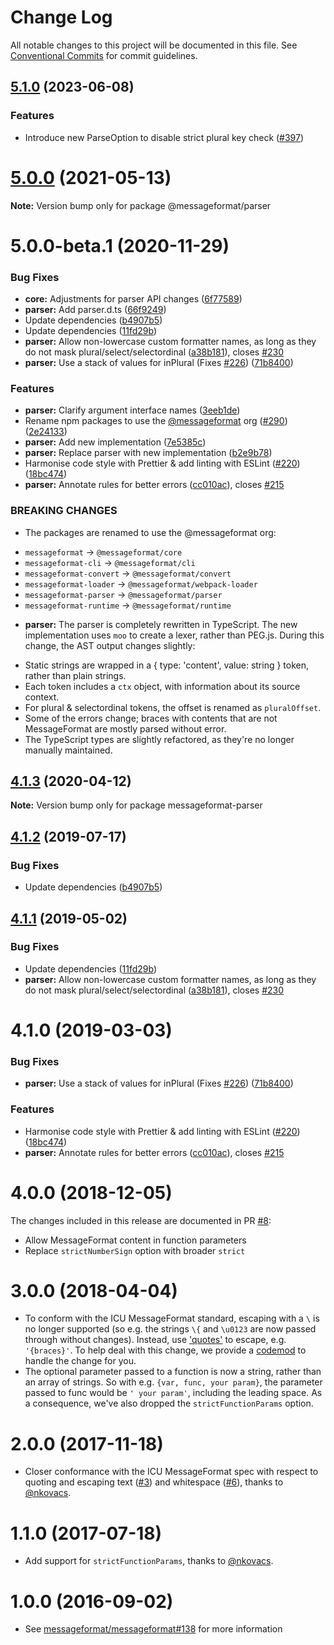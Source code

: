 # Change Log

All notable changes to this project will be documented in this file.
See [Conventional Commits](https://conventionalcommits.org) for commit guidelines.

## [5.1.0](https://github.com/messageformat/messageformat/compare/@messageformat/parser@5.0.0...@messageformat/parser@5.1.0) (2023-06-08)

### Features

* Introduce new ParseOption to disable strict plural key check ([#397](https://github.com/messageformat/messageformat/issues/397))

# [5.0.0](https://github.com/messageformat/messageformat/compare/@messageformat/parser@5.0.0-beta.1...@messageformat/parser@5.0.0) (2021-05-13)

**Note:** Version bump only for package @messageformat/parser





# 5.0.0-beta.1 (2020-11-29)


### Bug Fixes

* **core:** Adjustments for parser API changes ([6f77589](https://github.com/messageformat/messageformat/commit/6f77589ecae0eea6d965fe32baf92a2e657ecd4f))
* **parser:** Add parser.d.ts ([66f9249](https://github.com/messageformat/messageformat/commit/66f9249fd79d8be7e8cd2135015d9bf80db88255))
* Update dependencies ([b4907b5](https://github.com/messageformat/messageformat/commit/b4907b58c3842fb0c426fcb20f21dd2721c3d192))
* Update dependencies ([11fd29b](https://github.com/messageformat/messageformat/commit/11fd29b587ac5e7f743d22ffd2ad3deab2789df8))
* **parser:** Allow non-lowercase custom formatter names, as long as they do not mask plural/select/selectordinal ([a38b181](https://github.com/messageformat/messageformat/commit/a38b181ea7bd8598030bb53ce17ef788766ac97d)), closes [#230](https://github.com/messageformat/messageformat/issues/230)
* **parser:** Use a stack of values for inPlural (Fixes [#226](https://github.com/messageformat/messageformat/issues/226)) ([71b8400](https://github.com/messageformat/messageformat/commit/71b84002b95e047a12ebe69bcaa1a1f7f986e70e))


### Features

* **parser:** Clarify argument interface names ([3eeb1de](https://github.com/messageformat/messageformat/commit/3eeb1de65ae2f2a6ebd785e2776d39894728d8e5))
* Rename npm packages to use the [@messageformat](https://github.com/messageformat) org ([#290](https://github.com/messageformat/messageformat/issues/290)) ([2e24133](https://github.com/messageformat/messageformat/commit/2e2413300ab000467ecbb53ecd6fa0cc7a38cbcf))
* **parser:** Add new implementation ([7e5385c](https://github.com/messageformat/messageformat/commit/7e5385c678357e15b2b95c745a8f7d3f0eef6961))
* **parser:** Replace parser with new implementation ([b2e9b78](https://github.com/messageformat/messageformat/commit/b2e9b7844fcec33b879a8de68dc5159656edc7bd))
* Harmonise code style with Prettier & add linting with ESLint ([#220](https://github.com/messageformat/messageformat/issues/220)) ([18bc474](https://github.com/messageformat/messageformat/commit/18bc474d9398007cf4be0275b3ab4ba39434acda))
* **parser:** Annotate rules for better errors ([cc010ac](https://github.com/messageformat/messageformat/commit/cc010ac3dc3413956e64ba7099ca1e929d534cf5)), closes [#215](https://github.com/messageformat/messageformat/issues/215)


### BREAKING CHANGES

* The packages are renamed to use the @messageformat org:
- `messageformat` -> `@messageformat/core`
- `messageformat-cli` -> `@messageformat/cli`
- `messageformat-convert` -> `@messageformat/convert`
- `messageformat-loader` -> `@messageformat/webpack-loader`
- `messageformat-parser` -> `@messageformat/parser`
- `messageformat-runtime` -> `@messageformat/runtime`
* **parser:** The parser is completely rewritten in TypeScript. The
new implementation uses `moo` to create a lexer, rather than PEG.js.
During this change, the AST output changes slightly:
- Static strings are wrapped in a { type: 'content', value: string }
  token, rather than plain strings.
- Each token includes a `ctx` object, with information about its source
  context.
- For plural & selectordinal tokens, the offset is renamed as
  `pluralOffset`.
- Some of the errors change; braces with contents that are not
  MessageFormat are mostly parsed without error.
- The TypeScript types are slightly refactored, as they're no longer
  manually maintained.





## [4.1.3](https://github.com/messageformat/messageformat/compare/messageformat-parser@4.1.2...messageformat-parser@4.1.3) (2020-04-12)

**Note:** Version bump only for package messageformat-parser





## [4.1.2](https://github.com/messageformat/messageformat/compare/messageformat-parser@4.1.1...messageformat-parser@4.1.2) (2019-07-17)


### Bug Fixes

* Update dependencies ([b4907b5](https://github.com/messageformat/messageformat/commit/b4907b5))





## [4.1.1](https://github.com/messageformat/messageformat/compare/messageformat-parser@4.1.0...messageformat-parser@4.1.1) (2019-05-02)


### Bug Fixes

* Update dependencies ([11fd29b](https://github.com/messageformat/messageformat/commit/11fd29b))
* **parser:** Allow non-lowercase custom formatter names, as long as they do not mask plural/select/selectordinal ([a38b181](https://github.com/messageformat/messageformat/commit/a38b181)), closes [#230](https://github.com/messageformat/messageformat/issues/230)





# 4.1.0 (2019-03-03)


### Bug Fixes

* **parser:** Use a stack of values for inPlural (Fixes [#226](https://github.com/messageformat/messageformat/issues/226)) ([71b8400](https://github.com/messageformat/messageformat/commit/71b8400))


### Features

* Harmonise code style with Prettier & add linting with ESLint ([#220](https://github.com/messageformat/messageformat/issues/220)) ([18bc474](https://github.com/messageformat/messageformat/commit/18bc474))
* **parser:** Annotate rules for better errors ([cc010ac](https://github.com/messageformat/messageformat/commit/cc010ac)), closes [#215](https://github.com/messageformat/messageformat/issues/215)


# 4.0.0 (2018-12-05)


The changes included in this release are documented in PR [#8](https://github.com/messageformat/parser/pull/8):

* Allow MessageFormat content in function parameters
* Replace `strictNumberSign` option with broader `strict`


# 3.0.0 (2018-04-04)


* To conform with the ICU MessageFormat standard, escaping with a `\` is no longer supported (so e.g. the strings `\{` and `\u0123` are now passed through without changes). Instead, use ['quotes'](http://userguide.icu-project.org/formatparse/messages#TOC-Quoting-Escaping) to escape, e.g. `'{braces}'`. To help deal with this change, we provide a [codemod](https://github.com/messageformat/parser/blob/v3.0.0/codemod-fix-backslash-escapes.js) to handle the change for you.
* The optional parameter passed to a function is now a string, rather than an array of strings. So with e.g. `{var, func, your param}`, the parameter passed to func would be `' your param'`, including the leading space. As a consequence, we've also dropped the `strictFunctionParams` option.


# 2.0.0 (2017-11-18)


* Closer conformance with the ICU MessageFormat spec with respect to quoting and escaping text ([#3](https://github.com/messageformat/parser/pull/3)) and whitespace ([#6](https://github.com/messageformat/parser/pull/6)), thanks to [@nkovacs](https://github.com/nkovacs).


# 1.1.0 (2017-07-18)


* Add support for `strictFunctionParams`, thanks to [@nkovacs](https://github.com/nkovacs).


# 1.0.0 (2016-09-02)


* See [messageformat/messageformat#138](https://github.com/messageformat/messageformat/pull/138) for more information
